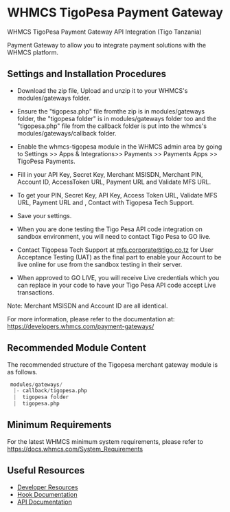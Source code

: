 # WHMCS TigoPesa Payment Gateway
  WHMCS TigoPesa Payment Gateway API Integration (Tigo Tanzania)
  
  Payment Gateway to allow you to integrate payment solutions with the WHMCS platform.
  
## Settings and Installation Procedures



* Download the zip file, Upload and unzip it to your WHMCS's modules/gateways folder.

* Ensure the "tigopesa.php" file fromthe zip is in modules/gateways folder, the "tigopesa folder" is in modules/gateways folder too and the "tigopesa.php" file from the callback folder is put into the whmcs's modules/gateways/callback folder.

* Enable the whmcs-tigopesa module in the WHMCS admin area by going to Settings >> Apps & Integrations>> Payments >> Payments Apps >> TigoPesa Payments.

* Fill in your API Key, Secret Key, Merchant MSISDN, Merchant PIN, Account ID, AccessToken URL, Payment URL and Validate MFS URL.

* To get your PIN, Secret Key, API Key, Access Token URL, Validate MFS URL, Payment URL and , Contact with Tigopesa Tech Support.

* Save your settings.

* When you are done testing the Tigo Pesa API code integration on sandbox environment, you will need to contact Tigo Pesa to GO live. 


* Contact Tigopesa Tech Support at mfs.corporate@tigo.co.tz for User Acceptance Testing (UAT) as the final part to enable your Account to be live online for use from the sandbox testing in their server.

* When approved to GO LIVE, you will receive Live credentials which you can replace in your code to have your Tigo Pesa API code accept Live transactions.

Note: Merchant MSISDN and Account ID are all identical.

For more information, please refer to the documentation at:
https://developers.whmcs.com/payment-gateways/

## Recommended Module Content ##

The recommended structure of the Tigopesa merchant gateway module is as follows.

```s
 modules/gateways/
  |- callback/tigopesa.php
  |  tigopesa folder
  |  tigopesa.php
```

## Minimum Requirements ##

For the latest WHMCS minimum system requirements, please refer to
https://docs.whmcs.com/System_Requirements


## Useful Resources
* [Developer Resources](https://developers.whmcs.com/)
* [Hook Documentation](https://developers.whmcs.com/hooks/)
* [API Documentation](https://developers.whmcs.com/api/)








